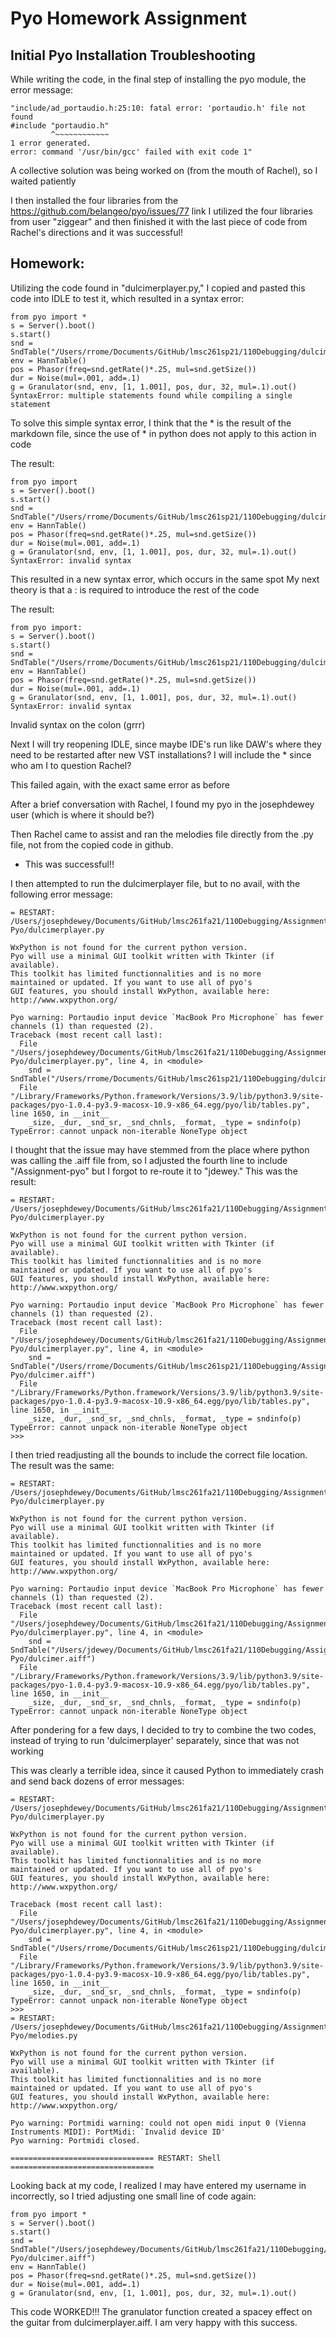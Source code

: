 # Pyo Homework Assignment

## Initial Pyo Installation Troubleshooting

While writing the code, in the final step of installing the pyo module, the error message:

```
"include/ad_portaudio.h:25:10: fatal error: 'portaudio.h' file not found
#include "portaudio.h"
         ^~~~~~~~~~~~~
1 error generated.
error: command '/usr/bin/gcc' failed with exit code 1"
```

A collective solution was being worked on (from the mouth of Rachel), so I waited patiently

I then installed the four libraries from the https://github.com/belangeo/pyo/issues/77 link
I utilized the four libraries from user "ziggear" and then finished it with the last piece of code from Rachel's directions and it was successful!

## Homework:

Utilizing the code found in "dulcimerplayer.py," I copied and pasted this code into IDLE to test it, which resulted in a syntax error:
```
from pyo import *
s = Server().boot()
s.start()
snd = SndTable("/Users/rrome/Documents/GitHub/lmsc261sp21/110Debugging/dulcimer.aiff")
env = HannTable()
pos = Phasor(freq=snd.getRate()*.25, mul=snd.getSize())
dur = Noise(mul=.001, add=.1)
g = Granulator(snd, env, [1, 1.001], pos, dur, 32, mul=.1).out()
SyntaxError: multiple statements found while compiling a single statement
```
To solve this simple syntax error, I think that the * is the result of the markdown file, since the use of * in python does not apply to this action in code

The result:
```
from pyo import
s = Server().boot()
s.start()
snd = SndTable("/Users/rrome/Documents/GitHub/lmsc261sp21/110Debugging/dulcimer.aiff")
env = HannTable()
pos = Phasor(freq=snd.getRate()*.25, mul=snd.getSize())
dur = Noise(mul=.001, add=.1)
g = Granulator(snd, env, [1, 1.001], pos, dur, 32, mul=.1).out()
SyntaxError: invalid syntax
```
This resulted in a new syntax error, which occurs in the same spot
My next theory is that a : is required to introduce the rest of the code

The result:
```
from pyo import:
s = Server().boot()
s.start()
snd = SndTable("/Users/rrome/Documents/GitHub/lmsc261sp21/110Debugging/dulcimer.aiff")
env = HannTable()
pos = Phasor(freq=snd.getRate()*.25, mul=snd.getSize())
dur = Noise(mul=.001, add=.1)
g = Granulator(snd, env, [1, 1.001], pos, dur, 32, mul=.1).out()
SyntaxError: invalid syntax
```
Invalid syntax on the colon (grrr)

Next I will try reopening IDLE, since maybe IDE's run like DAW's where they need to be restarted after new VST installations? I will include the * since who am I to question Rachel?

This failed again, with the exact same error as before

After a brief conversation with Rachel, I found my pyo in the josephdewey user (which is where it should be?)

Then Rachel came to assist and ran the melodies file directly from the .py file, not from the copied code in github.
- This was successful!!

I then attempted to run the dulcimerplayer file, but to no avail, with the following error message:
```
= RESTART: /Users/josephdewey/Documents/GitHub/lmsc261fa21/110Debugging/Assignment-Pyo/dulcimerplayer.py

WxPython is not found for the current python version.
Pyo will use a minimal GUI toolkit written with Tkinter (if available).
This toolkit has limited functionnalities and is no more
maintained or updated. If you want to use all of pyo's
GUI features, you should install WxPython, available here:
http://www.wxpython.org/

Pyo warning: Portaudio input device `MacBook Pro Microphone` has fewer channels (1) than requested (2).
Traceback (most recent call last):
  File "/Users/josephdewey/Documents/GitHub/lmsc261fa21/110Debugging/Assignment-Pyo/dulcimerplayer.py", line 4, in <module>
    snd = SndTable("/Users/rrome/Documents/GitHub/lmsc261sp21/110Debugging/dulcimer.aiff")
  File "/Library/Frameworks/Python.framework/Versions/3.9/lib/python3.9/site-packages/pyo-1.0.4-py3.9-macosx-10.9-x86_64.egg/pyo/lib/tables.py", line 1650, in __init__
    _size, _dur, _snd_sr, _snd_chnls, _format, _type = sndinfo(p)
TypeError: cannot unpack non-iterable NoneType object

```
I thought that the issue may have stemmed from the place where python was calling the .aiff file from, so I adjusted the fourth line to include "/Assignment-pyo" but I forgot to re-route it to "jdewey." This was the result:
```
= RESTART: /Users/josephdewey/Documents/GitHub/lmsc261fa21/110Debugging/Assignment-Pyo/dulcimerplayer.py

WxPython is not found for the current python version.
Pyo will use a minimal GUI toolkit written with Tkinter (if available).
This toolkit has limited functionnalities and is no more
maintained or updated. If you want to use all of pyo's
GUI features, you should install WxPython, available here:
http://www.wxpython.org/

Pyo warning: Portaudio input device `MacBook Pro Microphone` has fewer channels (1) than requested (2).
Traceback (most recent call last):
  File "/Users/josephdewey/Documents/GitHub/lmsc261fa21/110Debugging/Assignment-Pyo/dulcimerplayer.py", line 4, in <module>
    snd = SndTable("/Users/rrome/Documents/GitHub/lmsc261sp21/110Debugging/Assignment-Pyo/dulcimer.aiff")
  File "/Library/Frameworks/Python.framework/Versions/3.9/lib/python3.9/site-packages/pyo-1.0.4-py3.9-macosx-10.9-x86_64.egg/pyo/lib/tables.py", line 1650, in __init__
    _size, _dur, _snd_sr, _snd_chnls, _format, _type = sndinfo(p)
TypeError: cannot unpack non-iterable NoneType object
>>>
```
I then tried readjusting all the bounds to include the correct file location.
The result was the same:
```
= RESTART: /Users/josephdewey/Documents/GitHub/lmsc261fa21/110Debugging/Assignment-Pyo/dulcimerplayer.py

WxPython is not found for the current python version.
Pyo will use a minimal GUI toolkit written with Tkinter (if available).
This toolkit has limited functionnalities and is no more
maintained or updated. If you want to use all of pyo's
GUI features, you should install WxPython, available here:
http://www.wxpython.org/

Pyo warning: Portaudio input device `MacBook Pro Microphone` has fewer channels (1) than requested (2).
Traceback (most recent call last):
  File "/Users/josephdewey/Documents/GitHub/lmsc261fa21/110Debugging/Assignment-Pyo/dulcimerplayer.py", line 4, in <module>
    snd = SndTable("/Users/jdewey/Documents/GitHub/lmsc261fa21/110Debugging/Assignment-Pyo/dulcimer.aiff")
  File "/Library/Frameworks/Python.framework/Versions/3.9/lib/python3.9/site-packages/pyo-1.0.4-py3.9-macosx-10.9-x86_64.egg/pyo/lib/tables.py", line 1650, in __init__
    _size, _dur, _snd_sr, _snd_chnls, _format, _type = sndinfo(p)
TypeError: cannot unpack non-iterable NoneType object
```
After pondering for a few days, I decided to try to combine the two codes, instead of trying to run 'dulcimerplayer' separately, since that was not working

This was clearly a terrible idea, since it caused Python to immediately crash and send back dozens of error messages:
```
= RESTART: /Users/josephdewey/Documents/GitHub/lmsc261fa21/110Debugging/Assignment-Pyo/dulcimerplayer.py

WxPython is not found for the current python version.
Pyo will use a minimal GUI toolkit written with Tkinter (if available).
This toolkit has limited functionnalities and is no more
maintained or updated. If you want to use all of pyo's
GUI features, you should install WxPython, available here:
http://www.wxpython.org/

Traceback (most recent call last):
  File "/Users/josephdewey/Documents/GitHub/lmsc261fa21/110Debugging/Assignment-Pyo/dulcimerplayer.py", line 4, in <module>
    snd = SndTable("/Users/rrome/Documents/GitHub/lmsc261sp21/110Debugging/dulcimer.aiff")
  File "/Library/Frameworks/Python.framework/Versions/3.9/lib/python3.9/site-packages/pyo-1.0.4-py3.9-macosx-10.9-x86_64.egg/pyo/lib/tables.py", line 1650, in __init__
    _size, _dur, _snd_sr, _snd_chnls, _format, _type = sndinfo(p)
TypeError: cannot unpack non-iterable NoneType object
>>>
= RESTART: /Users/josephdewey/Documents/GitHub/lmsc261fa21/110Debugging/Assignment-Pyo/melodies.py

WxPython is not found for the current python version.
Pyo will use a minimal GUI toolkit written with Tkinter (if available).
This toolkit has limited functionnalities and is no more
maintained or updated. If you want to use all of pyo's
GUI features, you should install WxPython, available here:
http://www.wxpython.org/

Pyo warning: Portmidi warning: could not open midi input 0 (Vienna Instruments MIDI): PortMidi: `Invalid device ID'
Pyo warning: Portmidi closed.

================================ RESTART: Shell ================================
```
Looking back at my code, I realized I may have entered my username in incorrectly, so I tried adjusting one small line of code again:
```
from pyo import *
s = Server().boot()
s.start()
snd = SndTable("/Users/josephdewey/Documents/GitHub/lmsc261fa21/110Debugging/Assignment-Pyo/dulcimer.aiff")
env = HannTable()
pos = Phasor(freq=snd.getRate()*.25, mul=snd.getSize())
dur = Noise(mul=.001, add=.1)
g = Granulator(snd, env, [1, 1.001], pos, dur, 32, mul=.1).out()

```
This code WORKED!!! The granulator function created a spacey effect on the guitar from dulcimerplayer.aiff. I am very happy with this success.
